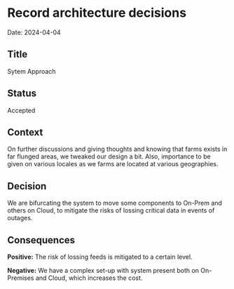 # Record architecture decisions

Date: 2024-04-04

## Title

Sytem Approach

## Status

Accepted

## Context

On further discussions and giving thoughts and knowing that farms exists in far flunged areas, we tweaked our design a bit.
Also, importance to be given on various locales as we farms are located at various geographies.

## Decision

We are bifurcating the system to move some components to On-Prem and others on Cloud, to mitigate the risks of lossing critical data in events of outages.

## Consequences

**Positive:** The risk of lossing feeds is mitigated to a certain level.

**Negative:** We have a complex set-up with system present both on On-Premises and Cloud, which increases the cost.
